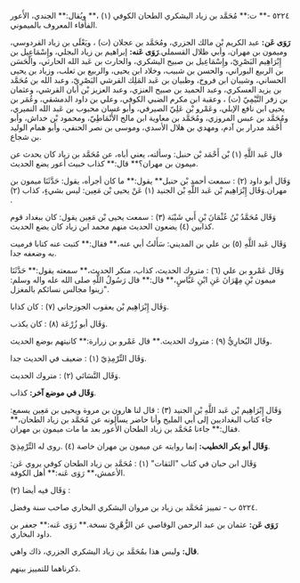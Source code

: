 ٥٢٢٤ -** ت:** مُحَمَّد بن زياد اليشكري الطحان الكوفي (١) ،** ويُقال:** الجندي، الأَعور الفأفاء المعروف بالميموني.

**رَوَى عَن:** عبد الكريم بْن مالك الجزري، ومُحَمَّد بن عجلان (ت) ، ويَعْلَى بن زياد القردوسي، وميمون بن مهران، وأبي ظلال القسملي.**رَوَى عَنه:** إبراهيم بن زياد البجلي، وإِسْمَاعِيل بن إِبْرَاهِيم البَصْرِيّ، وإِسْمَاعِيل بن صبيح اليشكري، والحارث بن عَبد الله الحارثي، والْحَسَن بن الربيع البوراني، والحسن بن شبيب، وخلاد ابن يحيى، والربيع بن ثعلب، وزياد بن يحيى الحساني، وشيبان ابن فروخ، وظبيان بن عَبد المَلِك القرشي البَصْرِيّ، وعبد الله بن مُحَمَّد بن يزيد العسكري، وعبد الحميد بن صبيح العنزي، وعبد العزيز بْن أبان القرشي، وعثمان بن زفر التَّيْمِيّ (ت) ، وعقبة ابن مكرم الضبي الكوفي، وعلي بن داود الدمشقي، وعُمَر بن يحيى ابن نافع الإبلي، وعَمْرو بْن عَلِيّ الصيرفي، وأبو غسان محبوب بن عَبد الله النميري، ومُحَمَّد بن عبس المروزي، ومُحَمَّد بن معاوية ابن مالج الأَنْمَاطِيّ، ومحمود بْن خداش، وأبو أَحْمَد مدرار بن آدم، ومهدي بن هلال الأسدي، وموسى بن نصر الحنفي، وأبو همام الوليد بن شجاع.

قال عَبد اللَّهِ (١) بْن أَحْمَد بْن حنبل: وسألته، يعني أباه، عن مُحَمَّد بن زياد كان يحدث عن ميمون بن مهران؟** قال:** كذاب خبيث أعور يضع الحديث.

وَقَال أبو داود (٢) : سمعت أحمد بْن حنبل** يقول:** ما كان أجرأه، يقول: حَدَّثَنَا ميمون بن مهران.وَقَال إِبْرَاهِيم بْن عَبد اللَّهِ بْن الجنيد (١) عَنْ يحيى بْن مَعِين: ليس بشيءٍ، كذاب (٢) .

وَقَال مُحَمَّدُ بْنُ عُثْمَانَ بْنِ أَبي شَيْبَة (٣) : سمعت يحيى بْن مَعِين يقول: كان ببغداد قوم كذابين (٤) يضعون الحديث منهم محمد ابن زياد كان يضع الحديث.

وَقَال عَبد اللَّهِ (٥) بن علي بن المديني: سَأَلتُ أبي عنه،** فقال:** كتبت عنه كتابا فرميت به وضعفه جدا.

وَقَال عَمْرو بن علي (٦) : متروك الحديث، كذاب، منكر الحديث،** سمعته يقول:** حَدَّثَنَا ميمون بْنِ مِهْرَانَ عَنِ ابْنِ عَبَّاسٍ،** قال:** قال رَسُولُ اللَّهِ صلى الله عله واله وسلم: "زينوا مجالس نسائكم بالمغزل.

وَقَال إِبْرَاهِيم بْن يعقوب الجوزجاني (٧) : كان كذابا.

وَقَال أبو زُرْعَة (٨) : كان يكذب.

وقَال البُخارِيُّ (٩) : متروك الحديث.** قال عَمْرو بن زرارة:** كانيتهم بوضع الحديث.

وَقَال التِّرْمِذِيّ (١) : ضعيف في الحديث جدا.

وَقَال النَّسَائي (٢) : متروك الحديث.

**وَقَال في موضع آخر:** كذاب.

وَقَال إِبْرَاهِيم بْن عَبد اللَّهِ بْن الجنيد (٣) : قال لنا هارون بن مروة ويحيى بن مَعِين يسمع: جاء كتاب البغداديين إلى أبي المليح وأنا حاضر يسألونه عن مُحَمَّد بن زياد الطحان،** فقال:** جاءنا مُحَمَّد بن زياد الطحان الأَعور بعد ما مات ميمون بن مهران.

**وَقَال أبو بكر الخطيب:** إنما روايته عن ميمون بن مهران خاصة (٤) .روى له التِّرْمِذِيّ.

وَقَال ابن حبان في كتاب "الثقات" (١) : مُحَمَّد بن زياد الطحان كوفي يروي عَن: الأعمش،** رَوَى عَنه:** أهل الكوفة.

وَقَال فيه أيضا (٢) :

٥٢٢٤ ب - تمييز مُحَمَّد بن زياد بن مروان اليشكري البخاري صاحب سنة وفضل.

**رَوَى عَن:** عثمان بن عبد الرحمن الوقاصي عن الزُّهْرِيّ نسخة.** رَوَى عَنه:** جعفر بن داود البخاري.

**قال:** وليس هذا بمُحَمَّد بن زياد اليشكري الجزري، ذاك واهي.

ذكرناهما للتمييز بينهم.